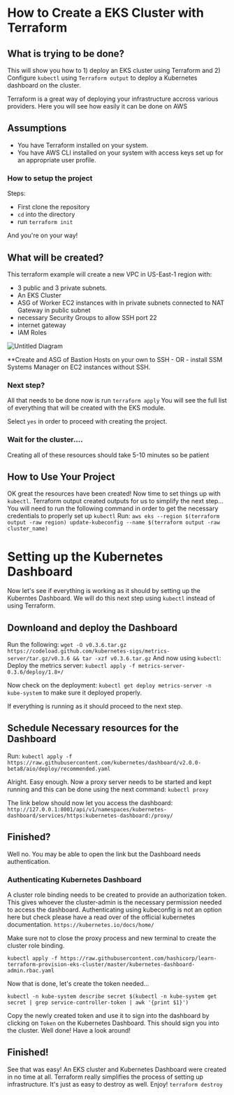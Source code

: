 # How to Create a EKS Cluster with Terraform

## What is trying to be done?
This will show you how to 1) deploy an EKS cluster using Terraform and 2) Configure `kubectl` using `Terraform output` to deploy a Kubernetes dashboard on the cluster.

Terraform is a great way of deploying your infrastructure accross various providers. Here you will see how easily it can be done on AWS

## Assumptions
- You have Terraform installed on your system.
- You have AWS CLI installed on your system with access keys set up for an appropriate user profile.

### How to setup the project
Steps:
- First clone the repository 
- `cd` into the directory 
- run `terraform init` 

And you're on your way!

## What will be created?
This terraform example will create a new VPC in US-East-1 region with:
- 3 public and 3 private subnets. 
- An EKS Cluster
- ASG of Worker EC2 instances with in private subnets connected to NAT Gateway in public subnet
- necessary Security Groups to allow SSH port 22
- internet gateway
- IAM Roles 


![Untitled Diagram](https://user-images.githubusercontent.com/62077185/125118484-c399a800-e0bd-11eb-8f31-1aed00bbd542.png)

**Create and ASG of Bastion Hosts on your own to SSH - OR - install SSM Systems Manager on EC2 instances without SSH. 

### Next step?
All that needs to be done now is run `terraform apply`
You will see the full list of everything that will be created with the EKS module.

Select `yes` in order to proceed with creating the project.

### Wait for the cluster....
Creating all of these resources should take 5-10 minutes so be patient


## How to Use Your Project
OK great the resources have been created! Now time to set things up with `kubectl`.
Terraform output created outputs for us to simplify the next step...
You will need to run the following command in order to get the necessary credentials to properly set up `kubectl`
Run: `aws eks --region $(terraform output -raw region) update-kubeconfig --name $(terraform output -raw cluster_name)`

# Setting up the Kubernetes Dashboard
Now let's see if everything is working as it should by setting up the Kuberntes Dashboard. We will do this next step using `kubectl` instead of using Terraform. 

## Downloand and deploy the Dashboard
Run the following: `wget -O v0.3.6.tar.gz https://codeload.github.com/kubernetes-sigs/metrics-server/tar.gz/v0.3.6 && tar -xzf v0.3.6.tar.gz`
And now using `kubectl`:
Deploy the metrics server: `kubectl apply -f metrics-server-0.3.6/deploy/1.8+/`

Now check on the deployment: `kubectl get deploy metrics-server -n kube-system` to make sure it deployed properly.

If everything is running as it should proceed to the next step.

## Schedule Necessary resources for the Dashboard
Run: `kubectl apply -f https://raw.githubusercontent.com/kubernetes/dashboard/v2.0.0-beta8/aio/deploy/recommended.yaml`

Alright. Easy enough. Now a proxy server needs to be started and kept running and this can be done using the next command:
`kubectl proxy`

The link below should now let you access the dashboard: 
`http://127.0.0.1:8001/api/v1/namespaces/kubernetes-dashboard/services/https:kubernetes-dashboard:/proxy/`


## Finished?
Well no. You may be able to open the link but the Dashboard needs authentication. 

### Authenticating Kubernetes Dashboard
A cluster role binding needs to be created to provide an authorization token. This gives whoever the cluster-admin is the necessary permission needed to access the dashboard. Authenticating using kubeconfig is not an option here but check please have a read over of the official kubernetes documentation. `https://kubernetes.io/docs/home/`

Make sure not to close the proxy process and new terminal to create the cluster role binding.

`kubectl apply -f https://raw.githubusercontent.com/hashicorp/learn-terraform-provision-eks-cluster/master/kubernetes-dashboard-admin.rbac.yaml`

Now that is done, let's create the token needed...

`kubectl -n kube-system describe secret $(kubectl -n kube-system get secret | grep service-controller-token | awk '{print $1}')`

Copy the newly created token and use it to sign into the dashboard by clicking on `Token` on the Kubernetes Dashboard. 
This should sign you into the cluster. Well done! Have a look around!

## Finished!
See that was easy! An EKS cluster and Kubernetes Dashboard were created in no time at all. Terraform really simplifies the process of setting up infrastructure. It's just as easy to destroy as well. Enjoy!
`terraform destroy`

